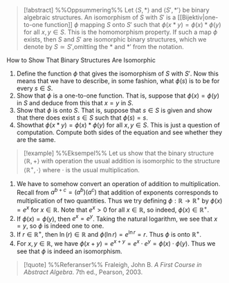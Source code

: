 
> [!abstract] %%Oppsummering%%
> Let $\langle S,\ast\rangle$ and $\langle S',\ast'\rangle$ be binary algebraic structures. An isomorphism of $S$ with $S'$ is a [[Bijektiv|one-to-one function]] $\phi$ mapping $S$ onto $S'$ such that $\phi(x \ast y) = \phi(x)\ast\phi(y)$ for all $x, y \in S$. This is the homomorphism property. If such a map $\phi$ exists, then $S$ and $S'$ are isomorphic binary structures, which we denote by $S\simeq S'$,omitting the $\ast$ and $\ast'$ from the notation.

How to Show That Binary Structures Are Isomorphic
1. Define the function $\phi$ that gives the isomorphism of $S$ with $S'$. Now this means that we have to describe, in some fashion, what $\phi(s)$ is to be for every $s \in S$. 
2. Show that $\phi$ is a one-to-one function. That is, suppose that $\phi(x) = \phi(y)$ in $S$ and deduce from this that $x = y$ in $S$. 
3. Show that $\phi$ is onto $S$. That is, suppose that $s \in S$ is given and show that there does exist $s \in S$ such that $\phi(s) = s$.
4. Showthat $\phi(x \ast y) = \phi(x)\ast\phi(y)$ for all $x, y \in S$. This is just a question of computation. Compute both sides of the equation and see whether they are the same.

> [!example] %%Eksempel%%
> Let us show that the binary structure $\langle \mathbb{R},+\rangle$ with operation the usual addition is isomorphic to the structure $\langle \mathbb{R}^{+},\cdot\rangle$ where $\cdot$ is the usual multiplication.

1. We have to somehow convert an operation of addition to multiplication. Recall from $a^{b+c} = (a^{b})(a^{c})$ that addition of exponents corresponds to multiplication of two quantities. Thus we try defining $\phi : \mathbb{R} \to \mathbb{R}^{+}$ by $\phi(x) = e^{x}$ for $x \in \mathbb{R}$. Note that $e^{x} > 0$ for all $x \in \mathbb{R}$, so indeed, $\phi(x) \in \mathbb{R}^{+}$. 
2. If $\phi(x) = \phi(y)$, then $e^{x} = e^{y}$. Taking the natural logarithm, we see that $x = y$, so $\phi$ is indeed one to one. 
3. If $r \in \mathbb{R}^{+}$, then $\ln(r) \in \mathbb{R}$ and $\phi(\ln r) = e^{\ln r} = r$. Thus $\phi$ is onto $\mathbb{R}^{+}$. 
4. For $x,y \in\mathbb{R}$, we have $\phi(x + y) = e^{x+y} = e^{x} \cdot e^{y} = \phi(x)\cdot\phi(y)$. Thus we see that $\phi$ is indeed an isomorphism.

> [!quote] %%Referanser%%
> Fraleigh, John B. _A First Course in Abstract Algebra_. 7th ed., Pearson, 2003.



